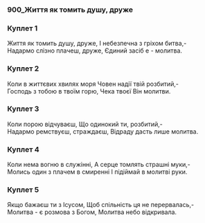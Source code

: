 ### 900_Життя як томить душу, друже
### Куплет 1
Життя як томить душу, друже, І небезпечна з гріхом битва,- <br/>Надармо слізно плачеш, друже, Єдиний засіб е - молитва.
### Куплет 2
Коли в життєвих хвилях моря Човен надії твій розбитий,- <br/>Господь з тобою в твоїм горю, Чека твоєї Він молитви.
### Куплет 3
Коли порою відчуваєш, Що одинокий ти, розбитий,- <br/>Надармо ремствуєш, страждаєш, Відраду дасть лише молитва.
### Куплет 4
Коли нема вогню в служінні, А серце томлять страшні муки,- <br/>Молись один з плачем в смиренні І підіймай в молитві руки.
### Куплет 5
Якщо бажаєш ти з Ісусом, Щоб спільність ця не перервалась,- <br/>Молитва - є розмова з Богом, Молитва небо відкривала.
